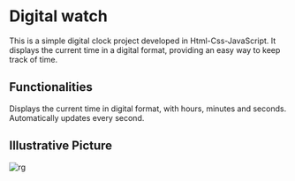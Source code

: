 # Digital watch
This is a simple digital clock project developed in Html-Css-JavaScript. It displays the current time in a digital format, providing an easy way to keep track of time.

## Functionalities
Displays the current time in digital format, with hours, minutes and seconds.
Automatically updates every second.

## Illustrative Picture
![rg](https://github.com/eduardoaalmeidaa/Digital-Watch/assets/89856553/87b1640c-b806-4198-a4b1-cb90a22043a2)
